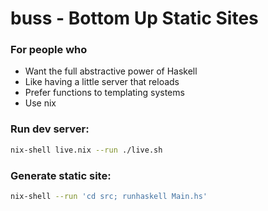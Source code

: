 # buss - Bottom Up Static Sites

### For people who

* Want the full abstractive power of Haskell
* Like having a little server that reloads
* Prefer functions to templating systems
* Use nix

### Run dev server:

```bash
nix-shell live.nix --run ./live.sh
```

### Generate static site:

```bash
nix-shell --run 'cd src; runhaskell Main.hs'
```
